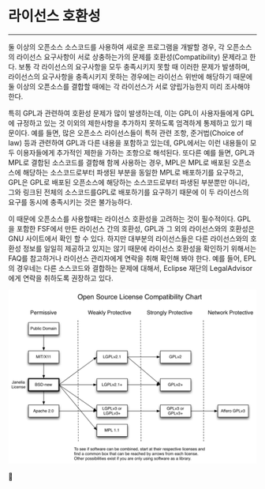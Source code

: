 # 라이선스 호환성

---

둘 이상의 오픈소스 소스코드를 사용하여 새로운 프로그램을 개발할 경우, 각 오픈소스의 라이선스 요구사항이 서로 상충하는가의 문제를 호환성\(Compatibility\) 문제라고 한다. 보통 각 라이선스의 요구사항을 모두 충족시키지 못할 때 이러한 문제가 발생하며, 라이선스의 요구사항을 충족시키지 못하는 경우에는 라이선스 위반에 해당하기 때문에 둘 이상의 오픈소스를 결합할 때에는 각 라이선스가 서로 양립가능한지 미리 조사해야 한다.

특히 GPL과 관련하여 호환성 문제가 많이 발생하는데, 이는 GPL이 사용자들에게 GPL에 규정하고 있는 것 이외의 제한사항을 추가하지 못하도록 엄격하게 통제하고 있기 때문이다. 예를 들면, 많은 오픈소스 라이선스들이 특허 관련 조항, 준거법\(Choice of law\) 등과 관련하여 GPL과 다른 내용을 포함하고 있는데, GPL에서는 이런 내용들이 모두 이용자들에게 추가적인 제한을 가하는 조항으로 해석된다. 또다른 예를 들면, GPL과 MPL로 결합된 소스코드를 결합해 함께 사용하는 경우, MPL은 MPL로 배포된 오픈소스에 해당하는 소스코드로부터 파생된 부분을 동일한 MPL로 배포하기를 요구하고, GPL은 GPL로 배포된 오픈소스에 해당하는 소스코드로부터 파생된 부분뿐만 아니라, 그와 링크된 전체의 소스코드를GPL로 배포하기를 요구하기 때문에 이 두 라이선스의 요구를 동시에 충족시키는 것은 불가능하다.

이 때문에 오픈소스를 사용할때는 라이선스 호환성을 고려하는 것이 필수적이다. GPL을 포함한 FSF에서 만든 라이선스 간의 호환성, GPL과 그 외의 라이선스와의 호환성은 GNU 사이트에서 확인 할 수 있다. 하지만 대부분의 라이선스들은 다른 라이선스와의 호환성 정보를 일일히 제공하고 있지는 않기 때문에 라이선스 호환성을 확인하기 위해서는 FAQ를 참고하거나 라이선스 관리자에게 연락을 취해 확인해 봐야 한다. 예를 들어, EPL의 경우네는 다른 소스코드와 결합하는 문제에 대해서, Eclipse 재단의 LegalAdvisor에게 연락을 취하도록 권장하고 있다.

![](/assets/open_licenses_compatibility.png)



